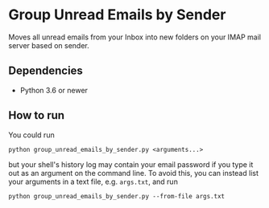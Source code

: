 # Group Unread Emails by Sender

Moves all unread emails from your Inbox into new folders on your IMAP mail server based on sender.

## Dependencies

- Python 3.6 or newer

## How to run

You could run 

    python group_unread_emails_by_sender.py <arguments...>

but your shell's history log may contain your email password if you type it out as an argument on the command line.
To avoid this, you can instead list your arguments in a text file, e.g. `args.txt`, and run

    python group_unread_emails_by_sender.py --from-file args.txt
